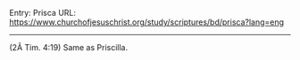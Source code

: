 Entry: Prisca
URL: https://www.churchofjesuschrist.org/study/scriptures/bd/prisca?lang=eng

---

(2Â Tim. 4:19) Same as Priscilla.
